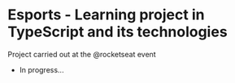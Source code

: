 # Esports - Learning project in TypeScript and its technologies

Project carried out at the @rocketseat event

- In progress...
